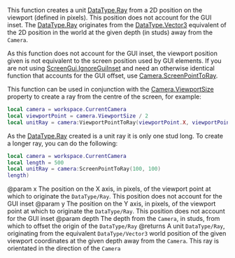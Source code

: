 This function creates a unit [DataType.Ray](https://developer.roblox.com/search#stq=Ray) from a 2D position on the viewport (defined in pixels). This position does not account for the GUI inset. The [DataType.Ray](https://developer.roblox.com/search#stq=Ray) originates from the [DataType.Vector3](https://developer.roblox.com/search#stq=Vector3) equivalent of the 2D position in the world at the given depth (in studs) away from the `Camera`.

As this function does not account for the GUI inset, the viewport position given is not equivalent to the screen position used by GUI elements. If you are not using [ScreenGui.IgnoreGuiInset](https://developer.roblox.com/api-reference/property/ScreenGui/IgnoreGuiInset) and need an otherwise identical function that accounts for the GUI offset, use [Camera.ScreenPointToRay](https://developer.roblox.com/api-reference/function/Camera/ScreenPointToRay).

This function can be used in conjunction with the [Camera.ViewportSize](https://developer.roblox.com/api-reference/property/Camera/ViewportSize) property to create a ray from the centre of the screen, for example:

```lua
local camera = workspace.CurrentCamera
local viewportPoint = camera.ViewportSize / 2
local unitRay = camera:ViewportPointToRay(viewportPoint.X, viewportPoint.Y, 0)
```

As the [DataType.Ray](https://developer.roblox.com/search#stq=Ray) created is a unit ray it is only one stud long. To create a longer ray, you can do the following:

```lua
local camera = workspace.CurrentCamera
local length = 500
local unitRay = camera:ScreenPointToRay(100, 100)
length)
```

@param x The position on the X axis, in pixels, of the viewport point at which to originate the `DataType/Ray`. This position does not account for the GUI inset
@param y The position on the Y axis, in pixels, of the viewport point at which to originate the `DataType/Ray`. This position does not account for the GUI inset
@param depth The depth from the `Camera`, in studs, from which to offset the origin of the `DataType/Ray`
@returns A unit `DataType/Ray`, originating from the equivalent `DataType/Vector3` world position of the given viewport coordinates at the given depth away from the `Camera`. This ray is orientated in the direction of the `Camera`